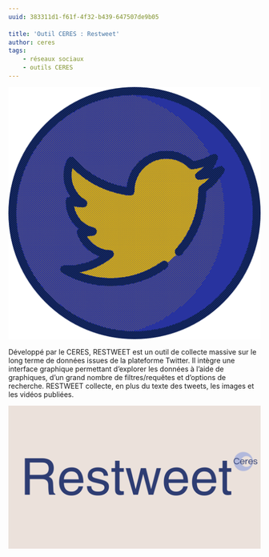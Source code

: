 ```yaml
---
uuid: 383311d1-f61f-4f32-b439-647507de9b05

title: 'Outil CERES : Restweet'
author: ceres
tags:
    - réseaux sociaux
    - outils CERES
---
```

![verysmall](twitter.png)

Développé par le CERES, RESTWEET est un outil de collecte massive sur le long terme de données issues de la plateforme Twitter. Il intègre une interface graphique permettant d’explorer les données à l’aide de graphiques, d’un grand nombre de filtres/requêtes et d’options de recherche. RESTWEET collecte, en plus du texte des tweets, les images et les vidéos publiées.

![big](restweet.png)